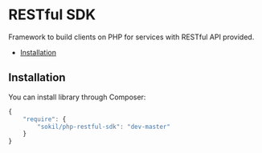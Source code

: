 RESTful SDK
===============
Framework to build clients on PHP for services with RESTful API provided.

* [Installation](#installation)

Installation
------------

You can install library through Composer:
```javascript
{
    "require": {
        "sokil/php-restful-sdk": "dev-master"
    }
}
```
